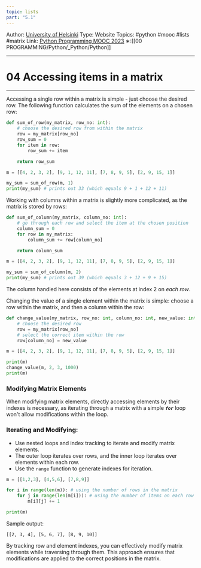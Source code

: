 ```yaml
---
topic: lists
part: "5.1"
---
```

Author: [University of Helsinki](https://programming-23.mooc.fi/)
Type: Website
Topics: #python #mooc #lists #matrix
Link: [Python Programming MOOC 2023](https://programming-23.mooc.fi/)
∗:[[00 PROGRAMMING/Python/_Python/Python]] 

---
# 04 Accessing items in a matrix

--- 
Accessing a single row within a matrix is simple - just choose the desired row. The following function calculates the sum of the elements on a chosen row:

```python
def sum_of_row(my_matrix, row_no: int):
    # choose the desired row from within the matrix
    row = my_matrix[row_no]
    row_sum = 0
    for item in row:
        row_sum += item

    return row_sum

m = [[4, 2, 3, 2], [9, 1, 12, 11], [7, 8, 9, 5], [2, 9, 15, 1]]

my_sum = sum_of_row(m, 1)
print(my_sum) # prints out 33 (which equals 9 + 1 + 12 + 11)
```

Working with columns within a matrix is slightly more complicated, as the matrix is stored by rows:

```python
def sum_of_column(my_matrix, column_no: int):
    # go through each row and select the item at the chosen position
    column_sum = 0
    for row in my_matrix:
        column_sum += row[column_no]

    return column_sum

m = [[4, 2, 3, 2], [9, 1, 12, 11], [7, 8, 9, 5], [2, 9, 15, 1]]

my_sum = sum_of_column(m, 2)
print(my_sum) # prints out 39 (which equals 3 + 12 + 9 + 15)
```

The column handled here consists of the elements at index 2 on _each row_.

Changing the value of a single element within the matrix is simple: choose a row within the matrix, and then a column within the row:

```python
def change_value(my_matrix, row_no: int, column_no: int, new_value: int):
    # choose the desired row
    row = my_matrix[row_no]
    # select the correct item within the row
    row[column_no] = new_value

m = [[4, 2, 3, 2], [9, 1, 12, 11], [7, 8, 9, 5], [2, 9, 15, 1]]

print(m)
change_value(m, 2, 3, 1000)
print(m)
```

### Modifying Matrix Elements
When modifying matrix elements, directly accessing elements by their indexes is necessary, as iterating through a matrix with a simple ___`for`___ loop won't allow modifications within the loop.

### Iterating and Modifying:
- Use nested loops and index tracking to iterate and modify matrix elements.
- The outer loop iterates over rows, and the inner loop iterates over elements within each row.
- Use the `range` function to generate indexes for iteration.
```python
m = [[1,2,3], [4,5,6], [7,8,9]]

for i in range(len(m)): # using the number of rows in the matrix
    for j in range(len(m[i])): # using the number of items on each row 
        m[i][j] += 1

print(m)
```
Sample output:
```
[[2, 3, 4], [5, 6, 7], [8, 9, 10]]
```

By tracking row and element indexes, you can effectively modify matrix elements while traversing through them. This approach ensures that modifications are applied to the correct positions in the matrix.
